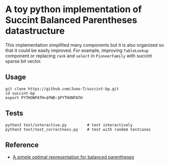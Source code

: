# A toy python implementation of Succint Balanced Parentheses datastructure

This implementation simplified many components but it is also organized so that it could be easily improved. For example, improving `TableLookup` component or replacing `rank` and `select` in `PioneerFamily` with succint sparse bit vector.   

## Usage
```
git clone https://github.com/Juno-T/succint-bp.git
cd succint-bp
export PYTHONPATH=$PWD:$PYTHONPATH
```

## Tests
```
python3 test/interactive.py         # test interactively
python3 test/test_correctness.py    # test with random testcases
```

## Reference
- [A simple optimal representation for balanced parentheses](https://www.sciencedirect.com/science/article/pii/S0304397506006189)